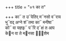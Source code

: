+++
title = "०१ का त"

+++
का᳓ त उ᳓पेतिर् म᳓नसो व᳓राय  
भु᳓वद् अग्ने शं᳓तमा का᳓ मनीषा᳓  
को᳓ वा यज्ञइः᳓ प᳓रि द᳓क्षं त आप  
के᳓न वा ते म᳓नसा दा᳐शेम